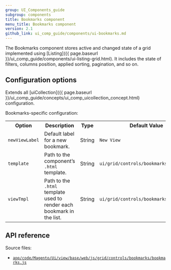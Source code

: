 ```yaml
---
group: UI_Components_guide
subgroup: components
title: Bookmarks component
menu_title: Bookmarks component
version: 2.1
github_link: ui_comp_guide/components/ui-bookmarks.md
---
```


The Bookmarks component stores active and changed state of a grid implemented using [Listing]({{ page.baseurl }}/ui_comp_guide/components/ui-listing-grid.html). It includes the state of filters, columns position, applied sorting, pagination, and so on.

## Configuration options

Extends all [uiCollection]({{ page.baseurl }}/ui_comp_guide/concepts/ui_comp_uicollection_concept.html) configuration.

Bookmarks-specific configuration:

<table>
  <tr>
    <th>Option</th>
    <th>Description</th>
    <th>Type</th>
    <th>Default Value</th>
  </tr>
  <tr>
    <td><code>newViewLabel</code></td>
    <td>Default label for a new bookmark.</td>
    <td>String</td>
    <td><code>New View</code></td>
  </tr>
  <tr>
    <td><code>template</code></td>
    <td>Path to the component’s <code>.html</code> template.</td>
    <td>String</td>
    <td><code>ui/grid/controls/bookmarks/bookmarks</code></td>
  </tr>
  <tr>
    <td><code>viewTmpl</code></td>
    <td>Path to the <code>.html</code> template used to render each bookmark in the list.</td>
    <td>String</td>
    <td><code>ui/grid/controls/bookmarks/view</code></td>
  </tr>
</table>

## API reference

Source files:
- [`app/code/Magento/Ui/view/base/web/js/grid/controls/bookmarks/bookmarks.js`](https://github.com/magento/magento2ce/blob/2.1/app/code/Magento/Ui/view/base/web/js/grid/controls/bookmarks/bookmarks.js)
